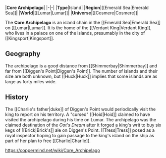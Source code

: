 |**Core Archipelago**|
|-|-|
|**Type**|Island|
|**Region**|[[Emerald Sea\|Emerald Sea]]|
|**World**|[[Lumar\|Lumar]]|
|**Universe**|[[Cosmere\|Cosmere]]|

The **Core Archipelago** is an island chain in the [[Emerald Sea\|Emerald Sea]] on [[Lumar\|Lumar]]. It is the home of the [[Verdant King\|Verdant King]], who lives in a palace on one of the islands, presumably in the city of [[Kingsport\|Kingsport]].

## Geography
The archipelago is a good distance from [[Shimmerbay\|Shimmerbay]] and far from [[Diggen's Point\|Diggen's Point]]. The number of islands and their size are both unknown, but [[Huck\|Huck]] implies that some islands are as large as forty miles wide.

## History
The [[Charlie's father\|duke]] of Diggen's Point would periodically visit the king to report on his territory. A "cursed" [[Hoid\|Hoid]] claimed to have visited the archipelago during his time on Lumar.
The archipelago was the claimed destination of the *Oot's Dream* after it forged a king's writ to buy six kegs of [[Brick\|Brick's]] ale on Diggen's Point. [[Tress\|Tress]] posed as a royal inspector hoping to gain passage to the king's island on the ship as part of her plan to free [[Charlie\|Charlie]].



https://coppermind.net/wiki/Core_Archipelago